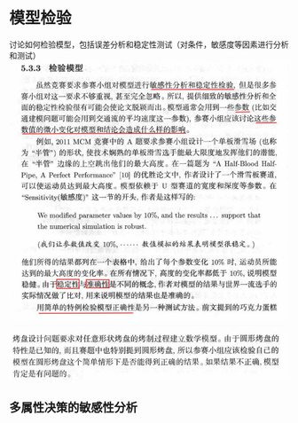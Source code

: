 # 模型检验
讨论如何检验模型，包括误差分析和稳定性测试（对条件，敏感度等因素进行分析和测试）
&nbsp;
![模型检验](https://github.com/ICM-MCM/MCM2018/blob/master/3.%20Zhu%20Zhixing/Pictures%20for%20markdown/%E6%A8%A1%E5%9E%8B%E6%A3%80%E9%AA%8C1.JPG)
&nbsp;
![模型检验](https://github.com/ICM-MCM/MCM2018/blob/master/3.%20Zhu%20Zhixing/Pictures%20for%20markdown/%E6%A8%A1%E5%9E%8B%E6%A3%80%E9%AA%8C2.JPG)

## 多属性决策的敏感性分析

